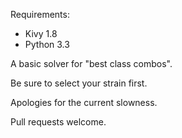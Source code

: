 Requirements:
- Kivy 1.8
- Python 3.3

A basic solver for "best class combos".

Be sure to select your strain first.

Apologies for the current slowness.

Pull requests welcome.

